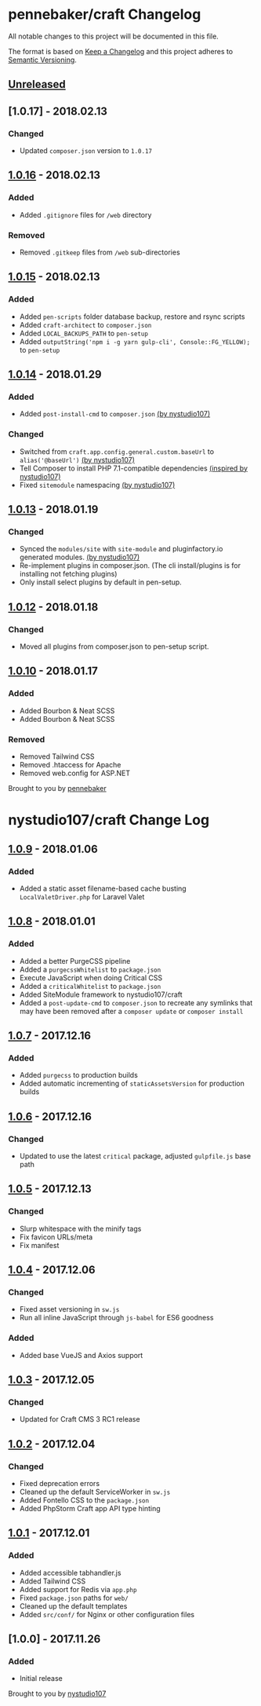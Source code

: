 # pennebaker/craft Changelog
All notable changes to this project will be documented in this file.

The format is based on [Keep a Changelog](http://keepachangelog.com/en/1.0.0/)
and this project adheres to [Semantic Versioning](http://semver.org/spec/v2.0.0.html).

## [Unreleased]

## [1.0.17] - 2018.02.13
### Changed
* Updated `composer.json` version to `1.0.17`

## [1.0.16] - 2018.02.13
### Added
* Added `.gitignore` files for `/web` directory
### Removed
* Removed `.gitkeep` files from `/web` sub-directories

## [1.0.15] - 2018.02.13
### Added
* Added `pen-scripts` folder database backup, restore and rsync scripts
* Added `craft-architect` to `composer.json`
* Added `LOCAL_BACKUPS_PATH` to  `pen-setup`
* Added  `outputString('npm i -g yarn gulp-cli', Console::FG_YELLOW);` to `pen-setup`

## [1.0.14] - 2018.01.29
### Added
* Added `post-install-cmd` to `composer.json` [(by nystudio107)](https://github.com/nystudio107/craft/releases/tag/1.0.11)

### Changed
* Switched from `craft.app.config.general.custom.baseUrl` to `alias('@baseUrl')` [(by nystudio107)](https://github.com/nystudio107/craft/releases/tag/1.0.12)
* Tell Composer to install PHP 7.1-compatible dependencies [(inspired by nystudio107)](https://github.com/nystudio107/craft/releases/tag/1.0.13)
* Fixed `sitemodule` namespacing [(by nystudio107)](https://github.com/nystudio107/craft/releases/tag/1.0.13)

## [1.0.13] - 2018.01.19
### Changed
* Synced the `modules/site` with `site-module` and pluginfactory.io generated modules. [(by nystudio107)](https://github.com/nystudio107/craft/releases/tag/1.0.10)
* Re-implement plugins in composer.json. (The cli install/plugins is for installing not fetching plugins)
* Only install select plugins by default in pen-setup.

## [1.0.12] - 2018.01.18
### Changed
* Moved all plugins from composer.json to pen-setup script.

## [1.0.10] - 2018.01.17
### Added
* Added Bourbon & Neat SCSS
* Added Bourbon & Neat SCSS
### Removed
* Removed Tailwind CSS
* Removed .htaccess for Apache
* Removed web.config for ASP.NET

Brought to you by [pennebaker](https://pennebaker.com/)

# nystudio107/craft Change Log

## [1.0.9] - 2018.01.06
### Added
* Added a static asset filename-based cache busting `LocalValetDriver.php` for Laravel Valet

## [1.0.8] - 2018.01.01
### Added
* Added a better PurgeCSS pipeline
* Added a `purgecssWhitelist` to `package.json`
* Execute JavaScript when doing Critical CSS
* Added a `criticalWhitelist` to `package.json`
* Added SiteModule framework to nystudio107/craft
* Added a `post-update-cmd` to `composer.json` to recreate any symlinks that may have been removed after a `composer update` or `composer install`

## [1.0.7] - 2017.12.16
### Added
* Added `purgecss` to production builds
* Added automatic incrementing of `staticAssetsVersion` for production builds

## [1.0.6] - 2017.12.16
### Changed
* Updated to use the latest `critical` package, adjusted `gulpfile.js` base path

## [1.0.5] - 2017.12.13
### Changed
* Slurp whitespace with the minify tags
* Fix favicon URLs/meta
* Fix manifest

## [1.0.4] - 2017.12.06
### Changed
* Fixed asset versioning in `sw.js`
* Run all inline JavaScript through `js-babel` for ES6 goodness

### Added
* Added base VueJS and Axios support

## [1.0.3] - 2017.12.05
### Changed
* Updated for Craft CMS 3 RC1 release

## [1.0.2] - 2017.12.04
### Changed
* Fixed deprecation errors
* Cleaned up the default ServiceWorker in `sw.js`
* Added Fontello CSS to the `package.json`
* Added PhpStorm Craft app API type hinting

## [1.0.1] - 2017.12.01
### Added
* Added accessible tabhandler.js
* Added Tailwind CSS
* Added support for Redis via `app.php`
* Fixed `package.json` paths for `web/`
* Cleaned up the default templates
* Added `src/conf/` for Nginx or other configuration files

## [1.0.0] - 2017.11.26
### Added
* Initial release

Brought to you by [nystudio107](https://nystudio107.com/)

[Unreleased]: https://github.com/pennebaker/craft/compare/1.0.16...HEAD
[1.0.16]: https://github.com/pennebaker/craft/compare/1.0.15...1.0.16
[1.0.15]: https://github.com/pennebaker/craft/compare/1.0.14...1.0.15
[1.0.14]: https://github.com/pennebaker/craft/compare/1.0.13...1.0.14
[1.0.13]: https://github.com/pennebaker/craft/compare/1.0.12...1.0.13
[1.0.12]: https://github.com/pennebaker/craft/compare/1.0.10...1.0.12
[1.0.10]: https://github.com/pennebaker/craft/compare/1.0.9...1.0.10
[1.0.9]: https://github.com/pennebaker/craft/compare/1.0.8...1.0.8
[1.0.8]: https://github.com/pennebaker/craft/compare/1.0.7...1.0.8
[1.0.7]: https://github.com/pennebaker/craft/compare/1.0.6...1.0.7
[1.0.6]: https://github.com/pennebaker/craft/compare/1.0.5...1.0.6
[1.0.5]: https://github.com/pennebaker/craft/compare/1.0.4...1.0.5
[1.0.4]: https://github.com/pennebaker/craft/compare/1.0.3...1.0.4
[1.0.3]: https://github.com/pennebaker/craft/compare/1.0.2...1.0.3
[1.0.2]: https://github.com/pennebaker/craft/compare/1.0.1...1.0.2
[1.0.1]: https://github.com/pennebaker/craft/compare/1.0.0...1.0.1
[1.0.1]: https://github.com/pennebaker/craft/compare/1.0.0...1.0.1
